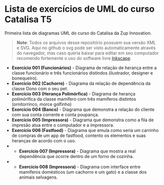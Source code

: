 
# Lista de exercícios de UML do curso Catalisa T5
Primeira lista de diagramas UML do curso do Catalisa da Zup Innovation.

>
> **Note**: Todos os arquivos desse repositório possuem sua versão XML e SVG. Aqui no github o svg pode ser visto automaticamente através do navegador, mas caso queria baixar para editar em seu computador recomendo fortemente o uso do software livre [Inkscape](http://www.inkscape.org).

- **Exercício 001 (Funcionários)** - Diagrama de relação de herança entre a classe funcionário e três funcionários distindos (ilustrador, designer e bonequeiro).
- **Exercício 002 (Cachorro)** - Diagrama da relação de dependência da classe Dono com o seu pet.
- **Exercício 003 (Herança Polimórfica)** - Diagrama de herança polimórifica da classe mamífero com três mamíferos distintos (ornitorrinco, morce golfinho)
- **Exercício 004 (Banco)** - Diagrama que demonstra a relação do cliente com sua conta corrente e conta poupança.
- **Exercício 005 (Impressora)** - Diagrama que demonstra como a fila de impresão atua entre o computador e a impressora.
- **Exercício 006 (Fastfood)** -  Diagrama que emula como seria um carrinho de compras de um app de fastfood, contento os elementos e suas heranças de acordo com o uso.
- - **Exercício 007 (Impressora)** - Diagrama que mostra a real dependência que ocorre dentro de um forno de cozinha.
- - **Exercício 008 (Impressora)** - Diagrama com interface entre mamíferos domésticos (um cachorro e um gato) e a classe dos animais selvagens.